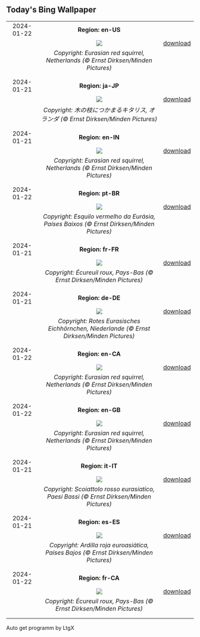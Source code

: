## Today's Bing Wallpaper
|      |      |      |
| :----: | :----: | :----: |
|2024-01-22|**Region: en-US**||
||![](https://www.bing.com/th?id=OHR.SquirrelNetherlands_EN-US2174319616_UHD.jpg&pid=hp&w=1152&h=648&rs=1&c=4)| [download](https://www.bing.com/th?id=OHR.SquirrelNetherlands_EN-US2174319616_UHD.jpg)|
||*Copyright: Eurasian red squirrel, Netherlands (© Ernst Dirksen/Minden Pictures)*
||
|||
|2024-01-21|**Region: ja-JP**||
||![](https://www.bing.com/th?id=OHR.SquirrelNetherlands_JA-JP9623906743_UHD.jpg&pid=hp&w=1152&h=648&rs=1&c=4)| [download](https://www.bing.com/th?id=OHR.SquirrelNetherlands_JA-JP9623906743_UHD.jpg)|
||*Copyright: 木の枝につかまるキタリス, オランダ (© Ernst Dirksen/Minden Pictures)*
||
|||
|2024-01-21|**Region: en-IN**||
||![](https://www.bing.com/th?id=OHR.SquirrelNetherlands_EN-IN3567633626_UHD.jpg&pid=hp&w=1152&h=648&rs=1&c=4)| [download](https://www.bing.com/th?id=OHR.SquirrelNetherlands_EN-IN3567633626_UHD.jpg)|
||*Copyright: Eurasian red squirrel, Netherlands (© Ernst Dirksen/Minden Pictures)*
||
|||
|2024-01-22|**Region: pt-BR**||
||![](https://www.bing.com/th?id=OHR.SquirrelNetherlands_PT-BR1648489881_UHD.jpg&pid=hp&w=1152&h=648&rs=1&c=4)| [download](https://www.bing.com/th?id=OHR.SquirrelNetherlands_PT-BR1648489881_UHD.jpg)|
||*Copyright: Esquilo vermelho da Eurásia, Países Baixos (© Ernst Dirksen/Minden Pictures)*
||
|||
|2024-01-21|**Region: fr-FR**||
||![](https://www.bing.com/th?id=OHR.SquirrelNetherlands_FR-FR5106085626_UHD.jpg&pid=hp&w=1152&h=648&rs=1&c=4)| [download](https://www.bing.com/th?id=OHR.SquirrelNetherlands_FR-FR5106085626_UHD.jpg)|
||*Copyright: Écureuil roux, Pays-Bas (© Ernst Dirksen/Minden Pictures)*
||
|||
|2024-01-21|**Region: de-DE**||
||![](https://www.bing.com/th?id=OHR.SquirrelNetherlands_DE-DE9549410470_UHD.jpg&pid=hp&w=1152&h=648&rs=1&c=4)| [download](https://www.bing.com/th?id=OHR.SquirrelNetherlands_DE-DE9549410470_UHD.jpg)|
||*Copyright: Rotes Eurasisches Eichhörnchen, Niederlande (© Ernst Dirksen/Minden Pictures)*
||
|||
|2024-01-22|**Region: en-CA**||
||![](https://www.bing.com/th?id=OHR.SquirrelNetherlands_EN-CA8803161648_UHD.jpg&pid=hp&w=1152&h=648&rs=1&c=4)| [download](https://www.bing.com/th?id=OHR.SquirrelNetherlands_EN-CA8803161648_UHD.jpg)|
||*Copyright: Eurasian red squirrel, Netherlands (© Ernst Dirksen/Minden Pictures)*
||
|||
|2024-01-22|**Region: en-GB**||
||![](https://www.bing.com/th?id=OHR.SquirrelNetherlands_EN-GB3144776010_UHD.jpg&pid=hp&w=1152&h=648&rs=1&c=4)| [download](https://www.bing.com/th?id=OHR.SquirrelNetherlands_EN-GB3144776010_UHD.jpg)|
||*Copyright: Eurasian red squirrel, Netherlands (© Ernst Dirksen/Minden Pictures)*
||
|||
|2024-01-21|**Region: it-IT**||
||![](https://www.bing.com/th?id=OHR.SquirrelNetherlands_IT-IT1961289620_UHD.jpg&pid=hp&w=1152&h=648&rs=1&c=4)| [download](https://www.bing.com/th?id=OHR.SquirrelNetherlands_IT-IT1961289620_UHD.jpg)|
||*Copyright: Scoiattolo rosso eurasiatico, Paesi Bassi (© Ernst Dirksen/Minden Pictures)*
||
|||
|2024-01-21|**Region: es-ES**||
||![](https://www.bing.com/th?id=OHR.SquirrelNetherlands_ES-ES2236986269_UHD.jpg&pid=hp&w=1152&h=648&rs=1&c=4)| [download](https://www.bing.com/th?id=OHR.SquirrelNetherlands_ES-ES2236986269_UHD.jpg)|
||*Copyright: Ardilla roja euroasiática, Países Bajos (© Ernst Dirksen/Minden Pictures)*
||
|||
|2024-01-22|**Region: fr-CA**||
||![](https://www.bing.com/th?id=OHR.SquirrelNetherlands_FR-CA5904290241_UHD.jpg&pid=hp&w=1152&h=648&rs=1&c=4)| [download](https://www.bing.com/th?id=OHR.SquirrelNetherlands_FR-CA5904290241_UHD.jpg)|
||*Copyright: Écureuil roux, Pays-Bas (© Ernst Dirksen/Minden Pictures)*
||
|||

Auto get programm by LtgX
